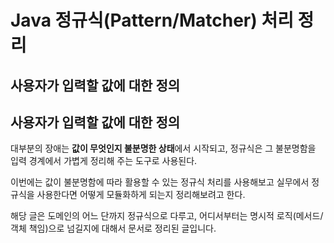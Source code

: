 # Java 정규식(Pattern/Matcher) 처리 정리 

## 사용자가 입력할 값에 대한 정의

## 사용자가 입력할 값에 대한 정의
대부분의 장애는 **값이 무엇인지 불분명한 상태**에서 시작되고, 
정규식은 그 불분명함을 입력 경계에서 가볍게 정리해 주는 도구로 사용된다. 

이번에는 값이 불분명함에 따라 활용할 수 있는 정규식 처리를 사용해보고 실무에서 정규식을 사용한다면 어떻게 모듈화하게 되는지 정리해보려고 한다.

해당 글은 도메인의 어느 단까지 정규식으로 다루고, 어디서부터는 명시적 로직(메서드/객체 책임)으로 넘길지에 대해서 문서로 정리된 글입니다.